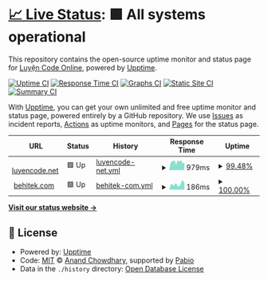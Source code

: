 # [📈 Live Status](https://status.luyencode.net): <!--live status--> **🟩 All systems operational**

This repository contains the open-source uptime monitor and status page for [Luyện Code Online](https://luyencode.net/), powered by [Upptime](https://github.com/upptime/upptime).

[![Uptime CI](https://github.com/luyencode/status/workflows/Uptime%20CI/badge.svg)](https://github.com/luyencode/status/actions?query=workflow%3A%22Uptime+CI%22)
[![Response Time CI](https://github.com/luyencode/status/workflows/Response%20Time%20CI/badge.svg)](https://github.com/luyencode/status/actions?query=workflow%3A%22Response+Time+CI%22)
[![Graphs CI](https://github.com/luyencode/status/workflows/Graphs%20CI/badge.svg)](https://github.com/luyencode/status/actions?query=workflow%3A%22Graphs+CI%22)
[![Static Site CI](https://github.com/luyencode/status/workflows/Static%20Site%20CI/badge.svg)](https://github.com/luyencode/status/actions?query=workflow%3A%22Static+Site+CI%22)
[![Summary CI](https://github.com/luyencode/status/workflows/Summary%20CI/badge.svg)](https://github.com/luyencode/status/actions?query=workflow%3A%22Summary+CI%22)

With [Upptime](https://upptime.js.org), you can get your own unlimited and free uptime monitor and status page, powered entirely by a GitHub repository. We use [Issues](https://github.com/luyencode/status/issues) as incident reports, [Actions](https://github.com/luyencode/status/actions) as uptime monitors, and [Pages](https://status.luyencode.net) for the status page.

<!--start: status pages-->
<!-- This summary is generated by Upptime (https://github.com/upptime/upptime) -->
<!-- Do not edit this manually, your changes will be overwritten -->
<!-- prettier-ignore -->
| URL | Status | History | Response Time | Uptime |
| --- | ------ | ------- | ------------- | ------ |
| <img alt="" src="https://icons.duckduckgo.com/ip3/luyencode.net.ico" height="13"> [luyencode.net](https://luyencode.net) | 🟩 Up | [luyencode-net.yml](https://github.com/luyencode/status/commits/HEAD/history/luyencode-net.yml) | <details><summary><img alt="Response time graph" src="./graphs/luyencode-net/response-time-week.png" height="20"> 979ms</summary><br><a href="https://status.luyencode.net/history/luyencode-net"><img alt="Response time 1170" src="https://img.shields.io/endpoint?url=https%3A%2F%2Fraw.githubusercontent.com%2Fluyencode%2Fstatus%2FHEAD%2Fapi%2Fluyencode-net%2Fresponse-time.json"></a><br><a href="https://status.luyencode.net/history/luyencode-net"><img alt="24-hour response time 916" src="https://img.shields.io/endpoint?url=https%3A%2F%2Fraw.githubusercontent.com%2Fluyencode%2Fstatus%2FHEAD%2Fapi%2Fluyencode-net%2Fresponse-time-day.json"></a><br><a href="https://status.luyencode.net/history/luyencode-net"><img alt="7-day response time 979" src="https://img.shields.io/endpoint?url=https%3A%2F%2Fraw.githubusercontent.com%2Fluyencode%2Fstatus%2FHEAD%2Fapi%2Fluyencode-net%2Fresponse-time-week.json"></a><br><a href="https://status.luyencode.net/history/luyencode-net"><img alt="30-day response time 1219" src="https://img.shields.io/endpoint?url=https%3A%2F%2Fraw.githubusercontent.com%2Fluyencode%2Fstatus%2FHEAD%2Fapi%2Fluyencode-net%2Fresponse-time-month.json"></a><br><a href="https://status.luyencode.net/history/luyencode-net"><img alt="1-year response time 1170" src="https://img.shields.io/endpoint?url=https%3A%2F%2Fraw.githubusercontent.com%2Fluyencode%2Fstatus%2FHEAD%2Fapi%2Fluyencode-net%2Fresponse-time-year.json"></a></details> | <details><summary><a href="https://status.luyencode.net/history/luyencode-net">99.48%</a></summary><a href="https://status.luyencode.net/history/luyencode-net"><img alt="All-time uptime 98.51%" src="https://img.shields.io/endpoint?url=https%3A%2F%2Fraw.githubusercontent.com%2Fluyencode%2Fstatus%2FHEAD%2Fapi%2Fluyencode-net%2Fuptime.json"></a><br><a href="https://status.luyencode.net/history/luyencode-net"><img alt="24-hour uptime 100.00%" src="https://img.shields.io/endpoint?url=https%3A%2F%2Fraw.githubusercontent.com%2Fluyencode%2Fstatus%2FHEAD%2Fapi%2Fluyencode-net%2Fuptime-day.json"></a><br><a href="https://status.luyencode.net/history/luyencode-net"><img alt="7-day uptime 99.48%" src="https://img.shields.io/endpoint?url=https%3A%2F%2Fraw.githubusercontent.com%2Fluyencode%2Fstatus%2FHEAD%2Fapi%2Fluyencode-net%2Fuptime-week.json"></a><br><a href="https://status.luyencode.net/history/luyencode-net"><img alt="30-day uptime 99.66%" src="https://img.shields.io/endpoint?url=https%3A%2F%2Fraw.githubusercontent.com%2Fluyencode%2Fstatus%2FHEAD%2Fapi%2Fluyencode-net%2Fuptime-month.json"></a><br><a href="https://status.luyencode.net/history/luyencode-net"><img alt="1-year uptime 98.51%" src="https://img.shields.io/endpoint?url=https%3A%2F%2Fraw.githubusercontent.com%2Fluyencode%2Fstatus%2FHEAD%2Fapi%2Fluyencode-net%2Fuptime-year.json"></a></details>
| <img alt="" src="https://icons.duckduckgo.com/ip3/behitek.com.ico" height="13"> [behitek.com](https://behitek.com) | 🟩 Up | [behitek-com.yml](https://github.com/luyencode/status/commits/HEAD/history/behitek-com.yml) | <details><summary><img alt="Response time graph" src="./graphs/behitek-com/response-time-week.png" height="20"> 186ms</summary><br><a href="https://status.luyencode.net/history/behitek-com"><img alt="Response time 175" src="https://img.shields.io/endpoint?url=https%3A%2F%2Fraw.githubusercontent.com%2Fluyencode%2Fstatus%2FHEAD%2Fapi%2Fbehitek-com%2Fresponse-time.json"></a><br><a href="https://status.luyencode.net/history/behitek-com"><img alt="24-hour response time 312" src="https://img.shields.io/endpoint?url=https%3A%2F%2Fraw.githubusercontent.com%2Fluyencode%2Fstatus%2FHEAD%2Fapi%2Fbehitek-com%2Fresponse-time-day.json"></a><br><a href="https://status.luyencode.net/history/behitek-com"><img alt="7-day response time 186" src="https://img.shields.io/endpoint?url=https%3A%2F%2Fraw.githubusercontent.com%2Fluyencode%2Fstatus%2FHEAD%2Fapi%2Fbehitek-com%2Fresponse-time-week.json"></a><br><a href="https://status.luyencode.net/history/behitek-com"><img alt="30-day response time 187" src="https://img.shields.io/endpoint?url=https%3A%2F%2Fraw.githubusercontent.com%2Fluyencode%2Fstatus%2FHEAD%2Fapi%2Fbehitek-com%2Fresponse-time-month.json"></a><br><a href="https://status.luyencode.net/history/behitek-com"><img alt="1-year response time 175" src="https://img.shields.io/endpoint?url=https%3A%2F%2Fraw.githubusercontent.com%2Fluyencode%2Fstatus%2FHEAD%2Fapi%2Fbehitek-com%2Fresponse-time-year.json"></a></details> | <details><summary><a href="https://status.luyencode.net/history/behitek-com">100.00%</a></summary><a href="https://status.luyencode.net/history/behitek-com"><img alt="All-time uptime 100.00%" src="https://img.shields.io/endpoint?url=https%3A%2F%2Fraw.githubusercontent.com%2Fluyencode%2Fstatus%2FHEAD%2Fapi%2Fbehitek-com%2Fuptime.json"></a><br><a href="https://status.luyencode.net/history/behitek-com"><img alt="24-hour uptime 100.00%" src="https://img.shields.io/endpoint?url=https%3A%2F%2Fraw.githubusercontent.com%2Fluyencode%2Fstatus%2FHEAD%2Fapi%2Fbehitek-com%2Fuptime-day.json"></a><br><a href="https://status.luyencode.net/history/behitek-com"><img alt="7-day uptime 100.00%" src="https://img.shields.io/endpoint?url=https%3A%2F%2Fraw.githubusercontent.com%2Fluyencode%2Fstatus%2FHEAD%2Fapi%2Fbehitek-com%2Fuptime-week.json"></a><br><a href="https://status.luyencode.net/history/behitek-com"><img alt="30-day uptime 100.00%" src="https://img.shields.io/endpoint?url=https%3A%2F%2Fraw.githubusercontent.com%2Fluyencode%2Fstatus%2FHEAD%2Fapi%2Fbehitek-com%2Fuptime-month.json"></a><br><a href="https://status.luyencode.net/history/behitek-com"><img alt="1-year uptime 100.00%" src="https://img.shields.io/endpoint?url=https%3A%2F%2Fraw.githubusercontent.com%2Fluyencode%2Fstatus%2FHEAD%2Fapi%2Fbehitek-com%2Fuptime-year.json"></a></details>

<!--end: status pages-->

[**Visit our status website →**](https://status.luyencode.net)

## 📄 License

- Powered by: [Upptime](https://github.com/upptime/upptime)
- Code: [MIT](./LICENSE) © [Anand Chowdhary](https://anandchowdhary.com), supported by [Pabio](https://pabio.com)
- Data in the `./history` directory: [Open Database License](https://opendatacommons.org/licenses/odbl/1-0/)
